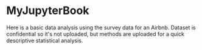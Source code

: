 # MyJupyterBook
Here is a basic data analysis using the survey data for an Airbnb. Dataset is confidential so it's not uploaded, but methods are uploaded for a quick descriptive statistical analysis.

